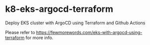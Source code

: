 # k8-eks-argocd-terraform
Deploy EKS cluster with ArgoCD using Terraform and Github Actions

Please refer to https://fewmorewords.com/eks-with-argocd-using-terraform for more info.
